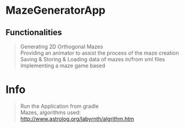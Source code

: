 # MazeGeneratorApp

## Functionalities 
> Generating 2D Orthogonal Mazes  
> Providing an animator to assist the process of the maze creation  
> Saving & Storing & Loading data of mazes in/from xml files  
> Implementing a maze game based  

# Info
> Run the Application from gradle  
> Mazes, algorithms used: http://www.astrolog.org/labyrnth/algrithm.htm
